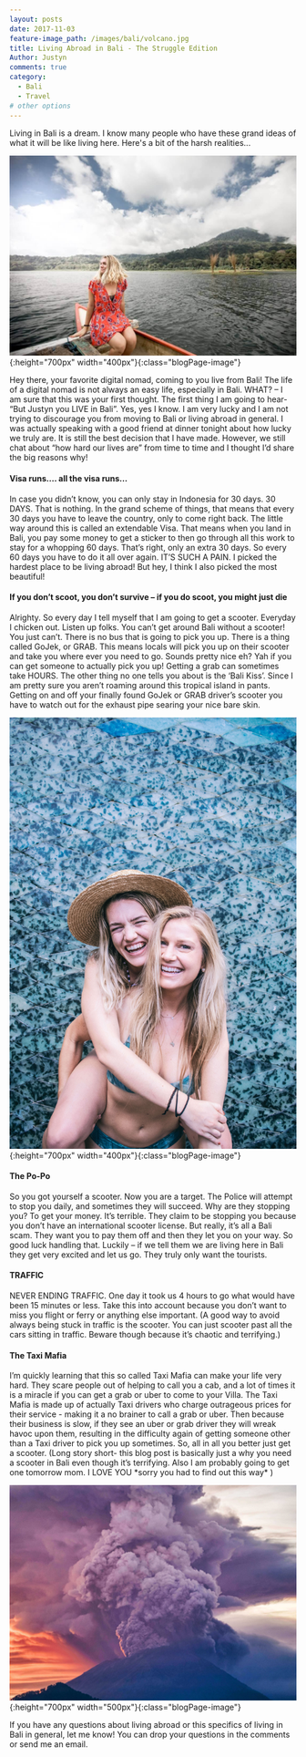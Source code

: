 ```yaml
---
layout: posts
date: 2017-11-03
feature-image_path: /images/bali/volcano.jpg
title: Living Abroad in Bali - The Struggle Edition
Author: Justyn
comments: true
category:
  - Bali
  - Travel
# other options
---
```

Living in Bali is a dream. I know many people who have these grand ideas of what it will be like living here. Here's a bit of the harsh realities...

![A photo of me, sitting on a row boat in Northern Bali](/images/bali/insta-tour5.jpg){:height="700px" width="400px"}{:class="blogPage-image"}

Hey there, your favorite digital nomad, coming to you live from Bali! The life of a digital nomad is not always an easy life, especially in Bali. WHAT? – I am sure that this was your first thought. The first thing I am going to hear- “But Justyn you LIVE in Bali”. Yes, yes I know. I am very lucky and I am not trying to discourage you from moving to Bali or living abroad in general. I was actually speaking with a good friend at dinner tonight about how lucky we truly are. It is still the best decision that I have made. However, we still chat about “how hard our lives are” from time to time and I thought I’d share the big reasons why!

<h4>Visa runs…. all the visa runs…</h4>
In case you didn’t know, you can only stay in Indonesia for 30 days. 30 DAYS. That is nothing. In the grand scheme of things, that means that every 30 days you have to leave the country, only to come right back. The little way around this is called an extendable Visa. That means when you land in Bali, you pay some money to get a sticker to then go through all this work to stay for a whopping 60 days. That’s right, only an extra 30 days. So every 60 days you have to do it all over again. IT’S SUCH A PAIN. I picked the hardest place to be living abroad! But hey, I think I also picked the most beautiful!

<h4>If you don’t scoot, you don’t survive – if you do scoot, you might just die</h4>
Alrighty. So every day I tell myself that I am going to get a scooter. Everyday I chicken out. Listen up folks. You can’t get around Bali without a scooter! You just can’t. There is no bus that is going to pick you up. There is a thing called GoJek, or GRAB. This means locals will pick you up on their scooter and take you where ever you need to go. Sounds pretty nice eh? Yah if you can get someone to actually pick you up! Getting a grab can sometimes take HOURS. The other thing no one tells you about is the ‘Bali Kiss’. Since I am pretty sure you aren’t roaming around this tropical island in pants.  Getting on and off your finally found GoJek or GRAB driver’s scooter you have to watch out for the exhaust pipe searing your nice bare skin.

![An Image of me on Kiersten's back](/images/bali/kierstenPiggy.jpg){:height="700px" width="400px"}{:class="blogPage-image"}

<h4>The Po-Po</h4>
So you got yourself a scooter. Now you are a target. The Police will attempt to stop you daily, and sometimes they will succeed. Why are they stopping you? To get your money. It’s terrible. They claim to be stopping you because you don’t have an international scooter license. But really, it’s all a Bali scam. They want you to pay them off and then they let you on your way. So good luck handling that. Luckily – if we tell them we are living here in Bali they get very excited and let us go. They truly only want the tourists.

<h4>TRAFFIC</h4>
NEVER ENDING TRAFFIC. One day it took us 4 hours to go what would have been 15 minutes or less. Take this into account because you don’t want to miss you flight or ferry or anything else important. (A good way to avoid always being stuck in traffic is the scooter. You can just scooter past all the cars sitting in traffic. Beware though because it’s chaotic and terrifying.)

<h4>The Taxi Mafia</h4>
I’m quickly learning that this so called Taxi Mafia can make your life very hard. They scare people out of helping to call you a cab, and a lot of times it is a miracle if you can get a grab or uber to come to your Villa. The Taxi Mafia is made up of actually Taxi drivers who charge outrageous prices for their service - making it a no brainer to call a grab or uber. Then because their business is slow, if they see an uber or grab driver they will wreak havoc upon them, resulting in the difficulty again of getting someone other than a Taxi driver to pick you up sometimes. So, all in all you better just get a scooter. (Long story short- this blog post is basically just a why you need a scooter in Bali even though it’s terrifying. Also I am probably going to get one tomorrow mom. I LOVE YOU *sorry you had to find out this way* )

![A Picture of Mount Agung Erupting](/images/bali/volcano.jpg){:height="700px" width="500px"}{:class="blogPage-image"}

If you have any questions about living abroad or this specifics of living in Bali in general, let me know! You can drop your questions in the comments or send me an email.
